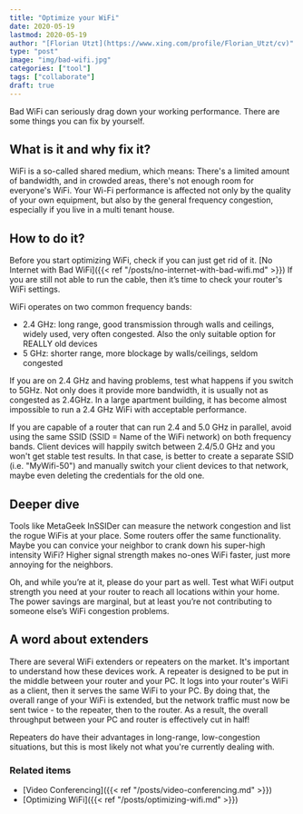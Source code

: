 ```yaml
---
title: "Optimize your WiFi"
date: 2020-05-19
lastmod: 2020-05-19
author: "[Florian Utzt](https://www.xing.com/profile/Florian_Utzt/cv)"
type: "post"
image: "img/bad-wifi.jpg"
categories: ["tool"]
tags: ["collaborate"]
draft: true
---
```


Bad WiFi can seriously drag down your working performance. There are some things you can fix by yourself. 

<!--more-->

## What is it and why fix it?

WiFi is a so-called shared medium, which means: There's a limited amount of bandwidth, and in crowded areas, there's not enough room for everyone's WiFi. 
Your Wi-Fi performance is affected not only by the quality of your own equipment, but also by the general frequency congestion, especially if you live in a multi tenant house. 

## How to do it?

Before you start optimizing WiFi, check if you can just get rid of it. [No Internet with Bad WiFi]({{< ref "/posts/no-internet-with-bad-wifi.md" >}})
If you are still not able to run the cable, then it’s time to check your router's WiFi settings. 

WiFi operates on two common frequency bands:

* 2.4 GHz: long range, good transmission through walls and ceilings, widely used, very often congested. Also the only suitable option for REALLY old devices
* 5 GHz: shorter range, more blockage by walls/ceilings, seldom congested

If you are on 2.4 GHz and having problems, test what happens if you switch to 5GHz. Not only does it provide more bandwidth, it is usually not as congested as 2.4GHz. In a large apartment building, it has become almost impossible to run a 2.4 GHz WiFi with acceptable performance. 

If you are capable of a router that can run 2.4 and 5.0 GHz in parallel, avoid using the same SSID (SSID = Name of the WiFi network) on both frequency bands. Client devices will happily switch between 2.4/5.0 GHz and you won't get stable test results. 
In that case, is better to create a separate SSID (i.e. "MyWifi-50") and manually switch your client devices to that network, maybe even deleting the credentials for the old one. 

## Deeper dive

Tools like MetaGeek InSSIDer can measure the network congestion and list the rogue WiFis at your place. Some routers offer the same functionality. 
Maybe you can convice your neighbor to crank down his super-high intensity WiFi? Higher signal strength makes no-ones WiFi faster, just more annoying for the neighbors. 

Oh, and while you’re at it, please do your part as well. Test what WiFi output strength you need at your router to reach all locations within your home. The power savings are marginal, but at least you’re not contributing to someone else’s WiFi congestion problems.

## A word about extenders

There are several WiFi extenders or repeaters on the market. It's important to understand how these devices work. A repeater is designed to be put in the middle between your router and your PC. 
It logs into your router's WiFi as a client, then it serves the same WiFi to your PC. By doing that, the overall range of your WiFi is extended, but the network traffic must now be sent twice - to the repeater, then to the router. 
As a result, the overall throughput between your PC and router is effectively cut in half! 

Repeaters do have their advantages in long-range, low-congestion situations, but this is most likely not what you're currently dealing with. 

### Related items

* [Video Conferencing]({{< ref "/posts/video-conferencing.md" >}})
* [Optimizing WiFi]({{< ref "/posts/optimizing-wifi.md" >}})
